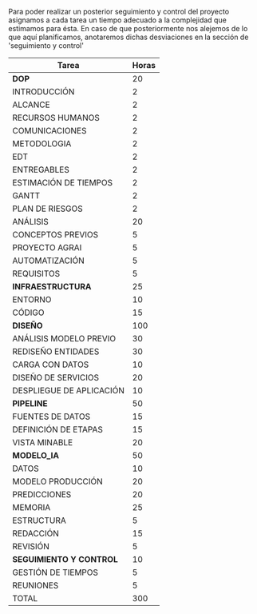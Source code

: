 
Para poder realizar un posterior seguimiento y control del proyecto asignamos a cada tarea un tiempo adecuado a la complejidad que estimamos para ésta. En caso de que posteriormente nos alejemos de lo que aquí planificamos, anotaremos dichas desviaciones en la sección de 'seguimiento y control'

Tarea | Horas
------------ | ------------
**DOP** | 20
INTRODUCCIÓN | 2
ALCANCE | 2
RECURSOS HUMANOS | 2
COMUNICACIONES | 2
METODOLOGIA | 2
EDT | 2
ENTREGABLES | 2
ESTIMACIÓN DE TIEMPOS | 2
GANTT | 2
PLAN DE RIESGOS |2
ANÁLISIS | 20
CONCEPTOS PREVIOS | 5
PROYECTO AGRAI | 5
AUTOMATIZACIÓN | 5
REQUISITOS | 5
**INFRAESTRUCTURA** | 25
ENTORNO | 10
CÓDIGO | 15
**DISEÑO** | 100
ANÁLISIS MODELO PREVIO | 30
REDISEÑO ENTIDADES | 30
CARGA CON DATOS | 10
DISEÑO DE SERVICIOS | 20
DESPLIEGUE DE APLICACIÓN | 10
**PIPELINE** | 50
FUENTES DE DATOS | 15
DEFINICIÓN DE ETAPAS | 15
VISTA MINABLE | 20
**MODELO_IA** | 50
DATOS | 10
MODELO PRODUCCIÓN | 20
PREDICCIONES | 20
MEMORIA | 25
ESTRUCTURA | 5
REDACCIÓN | 15
REVISIÓN | 5
**SEGUIMIENTO Y CONTROL** | 10
GESTIÓN DE TIEMPOS | 5
REUNIONES | 5
TOTAL | 300
